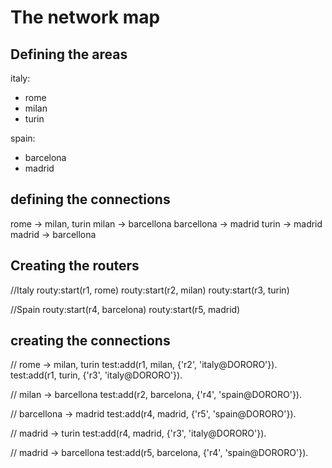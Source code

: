 # The network map

## Defining the areas
italy:
- rome 
- milan
- turin

spain:
- barcelona
- madrid

## defining the connections
rome -> milan, turin
milan -> barcellona
barcellona -> madrid
turin -> madrid
madrid -> barcellona

## Creating the routers

//Italy
routy:start(r1, rome)
routy:start(r2, milan)
routy:start(r3, turin)

//Spain
routy:start(r4, barcelona)
routy:start(r5, madrid)


## creating the connections
// rome -> milan, turin
test:add(r1, milan, {'r2', 'italy@DORORO'}).
test:add(r1, turin, {'r3', 'italy@DORORO'}).

// milan -> barcellona
test:add(r2, barcelona, {'r4', 'spain@DORORO'}).

// barcellona -> madrid
test:add(r4, madrid, {'r5', 'spain@DORORO'}).

// madrid -> turin
test:add(r4, madrid, {'r3', 'italy@DORORO'}).

// madrid -> barcellona
test:add(r5, barcelona, {'r4', 'spain@DORORO'}).

